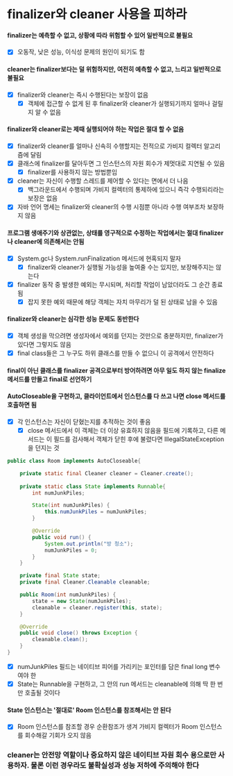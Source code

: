 # finalizer와 cleaner 사용을 피하라
#### finalizer는 예측할 수 없고, 상황에 따라 위험할 수 있어 일반적으로 불필요
- [x] 오동작, 낮은 성능, 이식성 문제의 원인이 되기도 함
#### cleaner는 finalizer보다는 덜 위험하지만, 여전히 예측할 수 없고, 느리고 일반적으로 불필요
- [x] finalizer와 cleaner는 즉시 수행된다는 보장이 없음
  - [x] 객체에 접근할 수 없게 된 후 finalizer와 cleaner가 실행되기까지 얼마나 걸릴지 알 수 없음
#### finalizer와 cleaner로는 제때 실행되어야 하는 작업은 절대 할 수 없음
- [x] finalizer와 cleaner를 얼마나 신속히 수행할지는 전적으로 가비지 컬렉터 알고리즘에 달림
- [x] 클래스에 finalizer를 달아두면 그 인스턴스의 자원 회수가 제멋대로 지연될 수 있음
  - [x] finalizer를 사용하지 않는 방법뿐임
- [x] cleaner는 자신이 수행할 스레드를 제어할 수 있다는 면에서 더 나음
  - [x] 백그라운드에서 수행되며 가비지 컬렉터의 통제하에 있으니 즉각 수행되리라는 보장은 없음
- [x] 자바 언어 명세는 finalizer와 cleaner의 수행 시점뿐 아니라 수행 여부조차 보장하지 않음
#### 프로그램 생애주기와 상관없는, 상태를 영구적으로 수정하는 작업에서는 절대 finalizer나 cleaner에 의존해서는 안됨
- [x] System.gc나 System.runFinalization 메서드에 현혹되지 말자
  - [x] finalizer와 cleaner가 실행될 가능성을 높여줄 수는 있지만, 보장해주지는 않는다
- [x] finalizer 동작 중 발생한 예외는 무시되며, 처리할 작업이 남았더라도 그 순간 종료됨
  - [x] 잡지 못한 예외 때문에 해당 객체는 자치 마무리가 덜 된 상태로 남을 수 있음
#### finalizer와 cleaner는 심각한 성능 문제도 동반한다
- [x] 객체 생성을 막으려면 생성자에서 예외를 던지는 것만으로 충분하지만, finalizer가 있다면 그렇지도 않음
- [x] final class들은 그 누구도 하위 클래스를 만들 수 없으니 이 공격에서 안전하다
#### final이 아닌 클래스를 finalizer 공격으로부터 방어하려면 아무 일도 하지 않는 finalize 메서드를 만들고 final로 선언하기
#### AutoCloseable을 구현하고, 클라이언트에서 인스턴스를 다 쓰고 나면 close 메서드를 호출하면 됨
- [x] 각 인스턴스는 자신이 닫혔는지를 추적하는 것이 좋음
  - [x] close 메서드에서 이 객체는 더 이상 유효하지 않음을 필드에 기록하고, 다른 메서드는 이 필드를 검사해서 객체가 닫힌 후에 불렸다면 IllegalStateException을 던지는 것
~~~java
public class Room implements AutoCloseable{

    private static final Cleaner cleaner = Cleaner.create();
    
    private static class State implements Runnable{
        int numJunkPiles;

        State(int numJunkPiles) {
            this.numJunkPiles = numJunkPiles;
        }

        @Override
        public void run() {
            System.out.println("방 청소");
            numJunkPiles = 0;
        }
    }

    private final State state;
    private final Cleaner.Cleanable cleanable;

    public Room(int numJunkPiles) {
        state = new State(numJunkPiles);
        cleanable = cleaner.register(this, state);
    }

    @Override
    public void close() throws Exception {
        cleanable.clean();
    }
}
~~~
- [x] numJunkPiles 필드는 네이티브 피어를 가리키는 포인터를 담은 final long 변수여야 한
- [x] State는 Runnable을 구현하고, 그 안의 run 메서드는 cleanable에 의해 딱 한 번만 호출될 것이다
#### State 인스턴스는 '절대로' Room 인스턴스를 참조해서는 안 된다
- [x] Room 인스턴스를 참조할 경우 순환참조가 생겨 가비지 컬렉터가 Room 인스턴스를 회수해갈 기회가 오지 않음
### cleaner는 안전망 역할이나 중요하지 않은 네이티브 자원 회수 용으로만 사용하자. 물론 이런 경우라도 불확실성과 성능 저하에 주의해야 한다